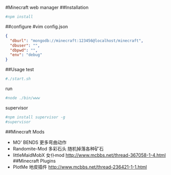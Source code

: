 #Minecraft web manager
##Installation
  ```sh
  #npm install
  ```
##configure
  #vim config.json
  ```json
  {
  	"dburl": "mongodb://minecraft:123456@localhost/minecraft",
  	"dbuser": "",
  	"dbpwd": "",
  	"env": "debug"
  }
  ```
##Usage
  test
  ```sh
  #./start.sh
  ```
  run
  ```sh
  #node ./bin/www
  ```
  supervisor
  ```sh
  #npm install supervisor -g
  #supervisor
  ```
##Minecraft Mods
  * MO' BENDS 更多弯曲动作
  * Randomite-Mod 多彩石头 随机掉落各种矿石
  * littleMaidMobX 女仆mod http://www.mcbbs.net/thread-367058-1-4.html
##Minecraft Plugins
  * PlotMe 地皮插件 http://www.mcbbs.net/thread-236421-1-1.html